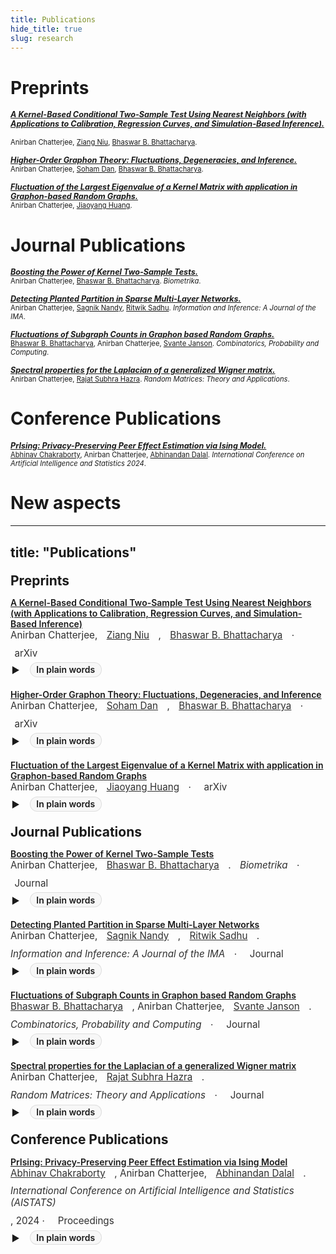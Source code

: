 ```yaml
---
title: Publications
hide_title: true
slug: research
---
```


<link rel="stylesheet" href="https://cdn.jsdelivr.net/gh/jpswalsh/academicons@1/css/academicons.min.css">

# Preprints

<span style="font-size: 0.9em; font-weight: bold;">*[_A Kernel-Based Conditional Two-Sample Test Using Nearest Neighbors (with Applications to Calibration, Regression Curves, and Simulation-Based Inference)._](https://arxiv.org/abs/2407.16550)* [<i class="ai ai-arxiv ai"></i>](https://arxiv.org/abs/2407.16550) &nbsp; [<i class="fab fa-github"></i>](https://github.com/anirbanc96/ECMMD-CondTwoSamp)</span>  
<span style="font-size: 0.8em;">Anirban Chatterjee, [Ziang Niu](https://ziangniu6.github.io/), [Bhaswar B. Bhattacharya](http://www-stat.wharton.upenn.edu/~bhaswar/index.html).</span>

<span style="font-size: 0.9em; font-weight: bold;">*[_Higher-Order Graphon Theory: Fluctuations, Degeneracies, and Inference._](https://arxiv.org/abs/2404.13822)* [<i class="ai ai-arxiv ai"></i>](https://arxiv.org/abs/2404.13822)</span>     
<span style="font-size: 0.8em;">Anirban Chatterjee, [Soham Dan](https://sdan2.github.io/), [Bhaswar B. Bhattacharya](http://www-stat.wharton.upenn.edu/~bhaswar/index.html).</span>


<span style="font-size: 0.9em; font-weight: bold;">*[_Fluctuation of the Largest Eigenvalue of a Kernel Matrix with application in Graphon-based Random Graphs._](https://arxiv.org/abs/2401.01866)* [<i class="ai ai-arxiv ai"></i>](https://arxiv.org/abs/2401.01866)</span>     
<span style="font-size: 0.8em;">Anirban Chatterjee, [Jiaoyang Huang](https://jiaoyang.github.io/).</span>

# Journal Publications

<span style="font-size: 0.9em; font-weight: bold;">*[_Boosting the Power of Kernel Two-Sample Tests._](https://doi.org/10.1093/biomet/asae048)* [<i class="fa-solid fa-book"></i>](https://doi.org/10.1093/biomet/asae048) &nbsp; [<i class="ai ai-arxiv ai"></i>](https://arxiv.org/abs/2302.10687) &nbsp; [<i class="fab fa-github"></i>](https://github.com/anirbanc96/MMMD-boost-kernel-two-sample)</span>     
<span style="font-size: 0.8em;">Anirban Chatterjee, [Bhaswar B. Bhattacharya](http://www-stat.wharton.upenn.edu/~bhaswar/index.html). *Biometrika*.</span>

<span style="font-size: 0.9em; font-weight: bold;">*[_Detecting Planted Partition in Sparse Multi-Layer Networks._](https://academic.oup.com/imaiai/article/13/3/iaae019/7726402)* [<i class="fa-solid fa-book"></i>](https://academic.oup.com/imaiai/article/13/3/iaae019/7726402) &nbsp; [<i class="ai ai-arxiv ai"></i>](https://arxiv.org/abs/2209.07554) &nbsp; [<i class="fab fa-github"></i>](https://github.com/anirbanc96/Sparse-MCSBM)</span>     
<span style="font-size: 0.8em;">Anirban Chatterjee, [Sagnik Nandy](https://sagnik-nandy.github.io/), [Ritwik Sadhu](https://scholar.google.co.in/citations?user=6TI7KmgAAAAJ&hl=en). *Information and Inference: A Journal of the IMA*.</span>

<span style="font-size: 0.9em; font-weight: bold;">*[_Fluctuations of Subgraph Counts in Graphon based Random Graphs._](https://doi.org/10.1017/S0963548322000335)* [<i class="fa-solid fa-book"></i>](https://doi.org/10.1017/S0963548322000335) &nbsp; [<i class="ai ai-arxiv ai"></i>](https://arxiv.org/abs/2104.07259)</span>     
<span style="font-size: 0.8em;">[Bhaswar B. Bhattacharya](http://www-stat.wharton.upenn.edu/~bhaswar/index.html), Anirban Chatterjee, [Svante Janson](https://www.katalog.uu.se/profile/?id=XX2949). *Combinatorics, Probability and Computing*.</span>

<span style="font-size: 0.9em; font-weight: bold;">*[_Spectral properties for the Laplacian of a generalized Wigner matrix._](https://doi.org/10.1142/S2010326322500265)* [<i class="fa-solid fa-book"></i>](https://doi.org/10.1142/S2010326322500265) &nbsp; [<i class="ai ai-arxiv ai"></i>](https://arxiv.org/abs/2011.07912)</span>     
<span style="font-size: 0.8em;">Anirban Chatterjee, [Rajat Subhra Hazra](https://sites.google.com/site/rshazra/). *Random Matrices: Theory and Applications*.</span>

# Conference Publications
 
<span style="font-size: 0.9em; font-weight: bold;">*[_PrIsing: Privacy-Preserving Peer Effect Estimation via Ising Model._](https://proceedings.mlr.press/v238/chakraborty24a.html)* [<i class="fa-solid fa-book"></i>](https://proceedings.mlr.press/v238/chakraborty24a.html) &nbsp; [<i class="ai ai-arxiv ai"></i>](https://arxiv.org/abs/2401.16596) &nbsp; [<i class="fab fa-github"></i>](https://github.com/anirbanc96/PrIsing)</span>     
<span style="font-size: 0.8em;">[Abhinav Chakraborty](https://abhinavc3.github.io/), Anirban Chatterjee, [Abhinandan Dalal](https://statistics.wharton.upenn.edu/profile/abdalal/). *International Conference on Artificial Intelligence and Statistics 2024*.</span>
 
<!-- Add a style tag with CSS to control the layout -->
<style>
  .content-container {
    display: flex;
    align-items: flex-start;
  }
  .text-container {
    flex-grow: 1;
  }

  .side-image {
    margin-top: 5px;
    margin-left: 30px; /* Adjust the space between the image and the text */
    max-width: 40%; /* Adjust the width of the image */
    border-radius: 2%; /* Make the image circular */
    overflow: hidden; /* Hide anything outside of the circle */
  }

  /* Responsive design for smaller screens */
  @media (max-width: 768px) {
    .side-image {
      max-width: 100%;
      margin-left: 0;
      margin-bottom: 20px;
    }

    .content-container {
      flex-direction: column;
    }
  }
</style>

# New aspects #

---
title: "Publications"
---

<!-- Load Font Awesome (icons). If your theme already loads FA, you can remove this line. -->
<link rel="stylesheet" href="https://cdnjs.cloudflare.com/ajax/libs/font-awesome/6.5.0/css/all.min.css"/>

<style>
  /* Headings like Pedagogy page: keep clean, add spacing only */
  .pub-head { margin: 1.25rem 0 .5rem; }
  .pub { margin: .9rem 0 1.2rem; }
  .pub .title { font-weight: 600; }
  .pub .meta { font-size: .95rem; opacity: .9; display: flex; flex-wrap: wrap; gap: .6rem .9rem; align-items: center; }

  /* Icon links */
  .icon-link { text-decoration: none; display: inline-flex; align-items: center; gap: .4rem; }
  .icon-link i { font-size: .95rem; }

  /* Abstract toggle (smaller text) */
  details.simple { margin: .35rem 0 0 .1rem; }
  details.simple > summary {
    cursor: pointer; list-style: none; display: inline-flex; align-items: center; gap: .5rem; font-weight: 600;
  }
  details.simple > summary::before {
    content: "▶"; display: inline-block; transform: translateY(1px); transition: transform .15s;
  }
  details.simple[open] > summary::before { transform: rotate(90deg); }
  details.simple .body {
    font-size: .85rem; line-height: 1.35; color: #444;
    margin: .4rem 0 .2rem 1.45rem; max-width: 68ch;
  }
  .chip {
    border: 1px solid rgba(0,0,0,.1); border-radius: 999px; padding: .15rem .6rem; font-weight: 600; background: #f7f7f7;
  }
  @media (prefers-color-scheme: dark){
    .chip { background:#1f1f1f; border-color:#333; }
  }
</style>

<h2 class="pub-head">Preprints</h2>

<div class="pub">
  <div class="title">
    <a href="https://arxiv.org/abs/2407.16550">A Kernel-Based Conditional Two-Sample Test Using Nearest Neighbors (with Applications to Calibration, Regression Curves, and Simulation-Based Inference)</a>
  </div>
  <div class="meta">
    Anirban Chatterjee, <a href="https://ziangniu6.github.io/">Ziang Niu</a>, <a href="https://www-stat.wharton.upenn.edu/~bhaswar/">Bhaswar B. Bhattacharya</a>
    · <a class="icon-link" href="https://arxiv.org/abs/2407.16550"><i class="fas fa-file-lines"></i> arXiv</a>
    <!-- · <a class="icon-link" href="https://github.com/USER/REPO"><i class="fab fa-github"></i> GitHub</a> -->
  </div>
  <details class="simple">
    <summary><i class="fas fa-lightbulb"></i> <span class="chip">In plain words</span></summary>
    <div class="body">
      Add a short, 2–4 sentence, friendly summary of what this paper does and why it matters.
    </div>
  </details>
</div>

<div class="pub">
  <div class="title">
    <a href="https://arxiv.org/abs/2404.13822">Higher-Order Graphon Theory: Fluctuations, Degeneracies, and Inference</a>
  </div>
  <div class="meta">
    Anirban Chatterjee, <a href="https://sdan2.github.io/">Soham Dan</a>, <a href="https://www-stat.wharton.upenn.edu/~bhaswar/">Bhaswar B. Bhattacharya</a>
    · <a class="icon-link" href="https://arxiv.org/abs/2404.13822"><i class="fas fa-file-lines"></i> arXiv</a>
  </div>
  <details class="simple">
    <summary><i class="fas fa-lightbulb"></i> <span class="chip">In plain words</span></summary>
    <div class="body">Add your plain-language summary here…</div>
  </details>
</div>

<div class="pub">
  <div class="title">
    <a href="https://arxiv.org/abs/2401.01866">Fluctuation of the Largest Eigenvalue of a Kernel Matrix with application in Graphon-based Random Graphs</a>
  </div>
  <div class="meta">
    Anirban Chatterjee, <a href="https://jiaoyang.github.io/">Jiaoyang Huang</a>
    · <a class="icon-link" href="https://arxiv.org/abs/2401.01866"><i class="fas fa-file-lines"></i> arXiv</a>
  </div>
  <details class="simple">
    <summary><i class="fas fa-lightbulb"></i> <span class="chip">In plain words</span></summary>
    <div class="body">Add your plain-language summary here…</div>
  </details>
</div>

<h2 class="pub-head">Journal Publications</h2>

<div class="pub">
  <div class="title">
    <a href="https://doi.org/10.1093/biomet/asae048">Boosting the Power of Kernel Two-Sample Tests</a>
  </div>
  <div class="meta">
    Anirban Chatterjee, <a href="https://www-stat.wharton.upenn.edu/~bhaswar/">Bhaswar B. Bhattacharya</a>. <em>Biometrika</em>
    · <a class="icon-link" href="https://doi.org/10.1093/biomet/asae048"><i class="fas fa-book-open"></i> Journal</a>
  </div>
  <details class="simple">
    <summary><i class="fas fa-lightbulb"></i> <span class="chip">In plain words</span></summary>
    <div class="body">Add a short, accessible takeaway…</div>
  </details>
</div>

<div class="pub">
  <div class="title">
    <a href="https://academic.oup.com/imaiai/article-abstract/13/3/iaae019/7726402">Detecting Planted Partition in Sparse Multi-Layer Networks</a>
  </div>
  <div class="meta">
    Anirban Chatterjee, <a href="https://sagnik-nandy.github.io/">Sagnik Nandy</a>, <a href="https://scholar.google.co.in/citations?user=2ZWV4VMAAAAJ&hl=en">Ritwik Sadhu</a>. <em>Information and Inference: A Journal of the IMA</em>
    · <a class="icon-link" href="https://academic.oup.com/imaiai/article-abstract/13/3/iaae019/7726402"><i class="fas fa-book-open"></i> Journal</a>
  </div>
  <details class="simple">
    <summary><i class="fas fa-lightbulb"></i> <span class="chip">In plain words</span></summary>
    <div class="body">Add a short, accessible takeaway…</div>
  </details>
</div>

<div class="pub">
  <div class="title">
    <a href="https://doi.org/10.1017/S0963548322000335">Fluctuations of Subgraph Counts in Graphon based Random Graphs</a>
  </div>
  <div class="meta">
    <a href="https://www-stat.wharton.upenn.edu/~bhaswar/">Bhaswar B. Bhattacharya</a>, Anirban Chatterjee, <a href="https://www.katalog.uu.se/profile/?id=N94-1742">Svante Janson</a>. <em>Combinatorics, Probability and Computing</em>
    · <a class="icon-link" href="https://doi.org/10.1017/S0963548322000335"><i class="fas fa-book-open"></i> Journal</a>
  </div>
  <details class="simple">
    <summary><i class="fas fa-lightbulb"></i> <span class="chip">In plain words</span></summary>
    <div class="body">Add a short, accessible takeaway…</div>
  </details>
</div>

<div class="pub">
  <div class="title">
    <a href="https://doi.org/10.1142/S2010326320500372">Spectral properties for the Laplacian of a generalized Wigner matrix</a>
  </div>
  <div class="meta">
    Anirban Chatterjee, <a href="https://sites.google.com/site/rajatsubrahazra/">Rajat Subhra Hazra</a>. <em>Random Matrices: Theory and Applications</em>
    · <a class="icon-link" href="https://doi.org/10.1142/S2010326320500372"><i class="fas fa-book-open"></i> Journal</a>
  </div>
  <details class="simple">
    <summary><i class="fas fa-lightbulb"></i> <span class="chip">In plain words</span></summary>
    <div class="body">Add a short, accessible takeaway…</div>
  </details>
</div>

<h2 class="pub-head">Conference Publications</h2>

<div class="pub">
  <div class="title">
    <a href="https://proceedings.mlr.press/v238/chakraborty24a.html">PrIsing: Privacy-Preserving Peer Effect Estimation via Ising Model</a>
  </div>
  <div class="meta">
    <a href="https://abhinavc3.github.io/publications/">Abhinav Chakraborty</a>, Anirban Chatterjee, <a href="https://statistics.wharton.upenn.edu/profile/abdalal/">Abhinandan Dalal</a>. <em>International Conference on Artificial Intelligence and Statistics (AISTATS)</em>, 2024
    · <a class="icon-link" href="https://proceedings.mlr.press/v238/chakraborty24a.html"><i class="fas fa-book-open"></i> Proceedings</a>
    <!-- Example: add code repo if applicable -->
    <!-- · <a class="icon-link" href="https://github.com/USER/REPO"><i class="fab fa-github"></i> GitHub</a> -->
  </div>
  <details class="simple">
    <summary><i class="fas fa-lightbulb"></i> <span class="chip">In plain words</span></summary>
    <div class="body">Add a short, accessible takeaway…</div>
  </details>
</div>

<br/>
